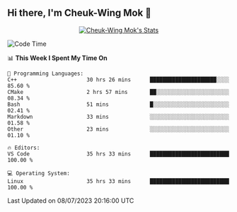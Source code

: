 ## Hi there, I'm Cheuk-Wing Mok 👋

<!--
**mozro0327/mozro0327** is a ✨ _special_ ✨ repository because its `README.md` (this file) appears on your GitHub profile.

Here are some ideas to get you started:

- 🔭 I’m currently working on ...
- 🌱 I’m currently learning ...
- 👯 I’m looking to collaborate on ...
- 🤔 I’m looking for help with ...
- 💬 Ask me about ...
- 📫 How to reach me: ...
- 😄 Pronouns: ...
- ⚡ Fun fact: ...
-->

<p align="center">
  <a href="https://github.com/mozro0327" class="rich-diff-level-one">
    <img src="https://github-readme-stats.vercel.app/api?username=mozro0327&title_color=333&text_color=777" alt="Cheuk-Wing Mok's Stats" >
    <!-- &hide=issues
    <img src="https://github-readme-stats.vercel.app/api?username=mozro0327&hide=issues&title_color=333&text_color=777" alt="Cheuk-Wing Mok's Stats" >
    -->
  </a>
</p>

<!--START_SECTION:waka-->
![Code Time](http://img.shields.io/badge/Code%20Time-1%2C717%20hrs%2054%20mins-blue)

📊 **This Week I Spent My Time On** 

```text
💬 Programming Languages: 
C++                      30 hrs 26 mins      █████████████████████░░░░   85.60 % 
CMake                    2 hrs 57 mins       ██░░░░░░░░░░░░░░░░░░░░░░░   08.34 % 
Bash                     51 mins             █░░░░░░░░░░░░░░░░░░░░░░░░   02.41 % 
Markdown                 33 mins             ░░░░░░░░░░░░░░░░░░░░░░░░░   01.58 % 
Other                    23 mins             ░░░░░░░░░░░░░░░░░░░░░░░░░   01.10 % 

🔥 Editors: 
VS Code                  35 hrs 33 mins      █████████████████████████   100.00 % 

💻 Operating System: 
Linux                    35 hrs 33 mins      █████████████████████████   100.00 % 
```


 Last Updated on 08/07/2023 20:16:00 UTC
<!--END_SECTION:waka-->
